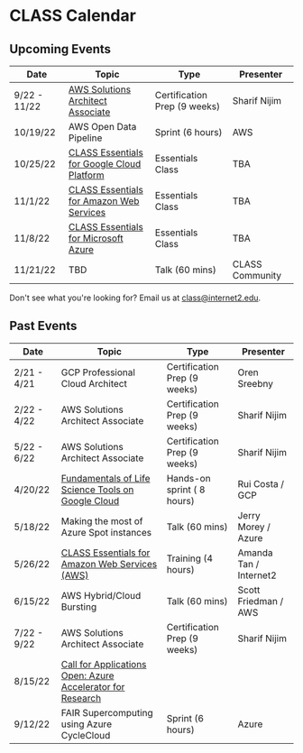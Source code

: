 <h1>CLASS Calendar</h1>

<h2> Upcoming Events </h2>

| Date | Topic | Type | Presenter |
| ---| --- | --- | --- |
| 9/22 - 11/22 | [AWS Solutions Architect Associate](https://docs.google.com/forms/d/e/1FAIpQLSeJ9qIx6T30Jmy31Vi6ZyydgvHPI0sqOGaHFDHGqV9qGD_gBg/viewform)	| Certification Prep (9 weeks)| Sharif Nijim
| 10/19/22 | AWS Open Data Pipeline | Sprint (6 hours) | AWS |
| 10/25/22 | [CLASS Essentials for Google Cloud Platform](https://internet2.edu/class-essentials-for-google-cloud-platform/) | Essentials Class | TBA |
| 11/1/22 | [CLASS Essentials for Amazon Web Services](https://internet2.edu/class-essentials-for-amazon-web-services/) | Essentials Class | TBA |
| 11/8/22 | [CLASS Essentials for Microsoft Azure](https://internet2.edu/class-essentials-for-microsoft-azure/) | Essentials Class | TBA |
| 11/21/22 | TBD | Talk (60 mins) | CLASS Community |

Don't see what you're looking for? Email us at class@internet2.edu.

<h2> Past Events </h2>

| Date | Topic | Type | Presenter |
| ---| --- | --- | --- |
| 2/21 - 4/21 | GCP Professional Cloud Architect	| Certification Prep (9 weeks)| Oren Sreebny
| 2/22 - 4/22 | AWS Solutions Architect Associate	| Certification Prep (9 weeks)| Sharif Nijim
| 5/22 - 6/22 | AWS Solutions Architect Associate	| Certification Prep (9 weeks)| Sharif Nijim
| 4/20/22 | [Fundamentals of Life Science Tools on Google Cloud](https://events.withgoogle.com/fundamentals-of-life-science-tools-in-google-cloud-april/) |  Hands-on sprint ( 8 hours) | Rui Costa / GCP |
| 5/18/22 | Making the most of Azure Spot instances | Talk (60 mins) | Jerry Morey / Azure |
| 5/26/22 | [CLASS Essentials for Amazon Web Services (AWS)](./2022-events/CLASS-Essentials-AWS-052622.md) | Training (4 hours) | Amanda Tan / Internet2 |
| 6/15/22 | AWS Hybrid/Cloud Bursting | Talk (60 mins) | Scott Friedman / AWS  |
| 7/22 - 9/22 | AWS Solutions Architect Associate	| Certification Prep (9 weeks)| Sharif Nijim
| 8/15/22 | [Call for Applications Open: Azure Accelerator for Research](https://internet2.edu/advance-your-transition-to-the-cloud-with-the-azure-accelerator-program-for-research/) 
| 9/12/22 | FAIR Supercomputing using Azure CycleCloud | Sprint (6 hours) | Azure |


